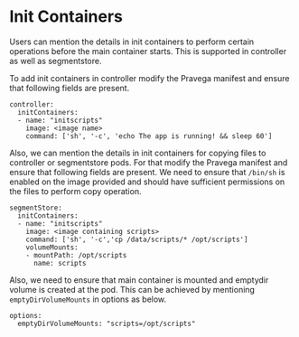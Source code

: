 # Init Containers

Users can mention the details in init containers to perform certain operations before the main container starts. This is supported in controller as well as segmentstore.

To add init containers in controller modify the  Pravega manifest and ensure that following fields are present.

```
controller:
  initContainers:
  - name: "initscripts"
    image: <image name>
    command: ['sh', '-c', 'echo The app is running! && sleep 60']
```

 Also, we can mention the details in init containers for copying files to controller or segmentstore pods. For that modify the Pravega manifest and ensure that following fields are present. We need to ensure that `/bin/sh` is enabled on the image provided and should have sufficient permissions on the files to perform  copy operation.

```
segmentStore:
  initContainers:
  - name: "initscripts"
    image: <image containing scripts>
    command: ['sh', '-c','cp /data/scripts/* /opt/scripts']
    volumeMounts:
    - mountPath: /opt/scripts
      name: scripts
```
Also, we need to ensure that main container is mounted and emptydir volume is created at the pod. This can be achieved by mentioning `emptyDirVolumeMounts` in options as below.

```
options:
  emptyDirVolumeMounts: "scripts=/opt/scripts"
```
